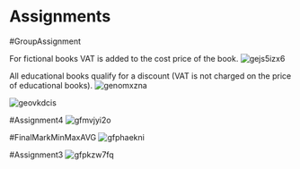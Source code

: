 # Assignments
#GroupAssignment

For fictional books VAT is added to the cost price of the book.
![gejs5izx6](https://cloud.githubusercontent.com/assets/26182119/23622707/5f0a40ae-02a8-11e7-9f42-9c314404f13b.png)

All educational books qualify for a discount (VAT is not charged on the price of educational books).
![genomxzna](https://cloud.githubusercontent.com/assets/26182119/23622776/a38e75d8-02a8-11e7-8f08-abf628cca5c0.png)

![geovkdcis](https://cloud.githubusercontent.com/assets/26182119/23622794/b6f5adb2-02a8-11e7-98b8-9acb4ab1119a.png)

#Assignment4
![gfmvjyi2o](https://cloud.githubusercontent.com/assets/26182119/23624533/ab9f8b9e-02ae-11e7-97c9-c18396cec0f5.png)

#FinalMarkMinMaxAVG
![gfphaekni](https://cloud.githubusercontent.com/assets/26182119/23624544/b84028e0-02ae-11e7-8dbd-c0e8b4c8267e.png)

#Assignment3
![gfpkzw7fq](https://cloud.githubusercontent.com/assets/26182119/23625522/239efd5c-02b2-11e7-84bb-1e29e47ee516.png)

